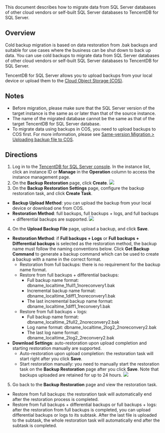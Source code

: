This document describes how to migrate data from SQL Server databases of other cloud vendors or self-built SQL Server databases to TencentDB for SQL Server.

## Overview
Cold backup migration is based on data restoration from .bak backups and suitable for use cases where the business can be shut down to back up data. You can use cold backups to migrate data from SQL Server databases of other cloud vendors or self-built SQL Server databases to TencentDB for SQL Server.

TencentDB for SQL Server allows you to upload backups from your local device or upload them to the [Cloud Object Storage (COS)](https://intl.cloud.tencent.com/document/product/436/6222).

## Notes
- Before migration, please make sure that the SQL Server version of the target instance is the same as or later than that of the source instance.
- The name of the migrated database cannot be the same as that of the target TencentDB for SQL Server database.
- To migrate data using backups in COS, you need to upload backups to COS first. For more information, please see [Same-version Migration > Uploading backup file to COS](https://intl.cloud.tencent.com/document/product/238/32558).

## Directions
1. Log in to the [TencentDB for SQL Server console](https://console.cloud.tencent.com/sqlserver#/). In the instance list, click an instance ID or **Manage** in the **Operation** column to access the instance management page.
2. On the **Backup Restoration** page, click **Create**.
![](https://main.qcloudimg.com/raw/ce56a4edf2e8f436d0bdfc56cb700e7d.png)
3. On the **Backup Restoration Settings** page, configure the backup restoration task, and click **Create Task**.
 - **Backup Upload Method**: you can upload the backup from your local device or download one from COS.
 - **Restoration Method**: full backups, full backups + logs, and full backups + differential backups are supported.
![](https://main.qcloudimg.com/raw/b062c9e46e390ba6275bc9adfeb195af.png)
4. On the **Upload Backup File** page, upload a backup, and click **Save**.
 - **Restoration Method**: if **Full backups + Logs** or **Full backups + Differential backups** is selected as the restoration method, the backup name must follow the naming conventions below. Click **Get Backup Command** to generate a backup command which can be used to create a backup with a name in the correct format.
    - Restoration from full backups: there is no requirement for the backup name format.
    - Restore from full backups + differential backups:
      - Full backup name format: dbname_localtime_1full1_1noreconvery1.bak
       - Incremental backup name format: dbname_localtime_1diff1_1noreconvery1.bak
      - The last incremental backup name format: dbname_localtime_1diff1_1reconvery1.bak
    - Restore from full backups + logs:
      - Full backup name format: dbname_localtime_2full2_2noreconvery2.bak
      - Log name format: dbname_localtime_2log2_2noreconvery2.bak
      - The last log name format: dbname_localtime_2log2_2reconvery2.bak
 - **Download Settings**: auto-restoration upon upload completion and starting restoration manually are supported.
    - Auto-restoration upon upload completion: the restoration task will start right after you click **Save**.
    - Start restoration manually: you need to manually start the restoration task on the **Backup Restoration** page after you click **Save**. Note that backups uploaded are retained for up to 24 hours.
 ![](https://main.qcloudimg.com/raw/e6393af999e08129e2e6fdd098d07261.png)
5. Go back to the **Backup Restoration** page and view the restoration task.
 - Restore from full backups: the restoration task will automatically end after the restoration process is completed.
 - Restore from full backups + differential backups or full backups + logs: after the restoration from full backups is completed, you can upload differential backups or logs to its subtask. After the last file is uploaded to the subtask, the whole restoration task will automatically end after the subtask is completed.
